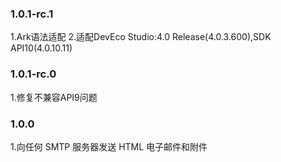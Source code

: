 ### 1.0.1-rc.1
1.Ark语法适配
2.适配DevEco Studio:4.0 Release(4.0.3.600),SDK API10(4.0.10.11)    

### 1.0.1-rc.0
1.修复不兼容API9问题

### 1.0.0
1.向任何 SMTP 服务器发送 HTML 电子邮件和附件